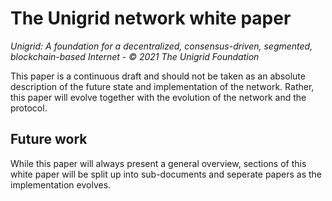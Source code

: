 # The Unigrid network white paper

*Unigrid: A foundation for a decentralized, consensus-driven, segmented,
blockchain-based Internet - © 2021 The Unigrid Foundation*

This paper is a continuous draft and should not be taken as an absolute
description of the future state and implementation of the network. Rather,
this paper will evolve together with the evolution of the network and the
protocol.

## Future work

While this paper will always present a general overview, sections of
this white paper will be split up into sub-documents and seperate papers
as the implementation evolves.

